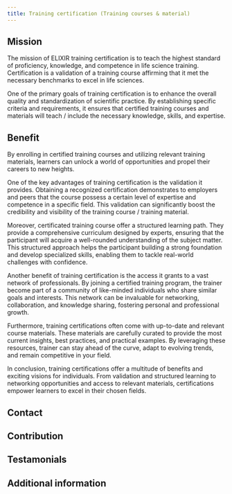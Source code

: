 ```yaml
---
title: Training certification (Training courses & material)
---
```


## Mission

The mission of ELIXIR training certification is to teach the highest standard of proficiency, knowledge, and competence in life science training. Certification is a validation of a training course affirming that it met the necessary benchmarks to excel in life sciences.

One of the primary goals of training certification is to enhance the overall quality and standardization of scientific practice. By establishing specific criteria and requirements, it ensures that certified training courses and materials will teach / include the necessary knowledge, skills, and expertise.

## Benefit

By enrolling in certified training courses and utilizing relevant training materials, learners can unlock a world of opportunities and propel their careers to new heights.

One of the key advantages of training certification is the validation it provides. Obtaining a recognized certification demonstrates to employers and peers that the course possess a certain level of expertise and competence in a specific field. This validation can significantly boost the credibility and visibility of the training course / training material. 

Moreover, certificated training course offer a structured learning path. They provide a comprehensive curriculum designed by experts, ensuring that the participant will acquire a well-rounded understanding of the subject matter. This structured approach helps the participant building a strong foundation and develop specialized skills, enabling them to tackle real-world challenges with confidence.

Another benefit of training certification is the access it grants to a vast network of professionals. By joining a certified training program, the trainer become part of a community of like-minded individuals who share similar goals and interests. This network can be invaluable for networking, collaboration, and knowledge sharing, fostering personal and professional growth.

Furthermore, training certifications often come with up-to-date and relevant course materials. These materials are carefully curated to provide the most current insights, best practices, and practical examples. By leveraging these resources, trainer can stay ahead of the curve, adapt to evolving trends, and remain competitive in your field.

In conclusion, training certifications offer a multitude of benefits and exciting visions for individuals. From validation and structured learning to networking opportunities and access to relevant materials, certifications empower learners to excel in their chosen fields.

## Contact

## Contribution

## Testamonials

## Additional information


